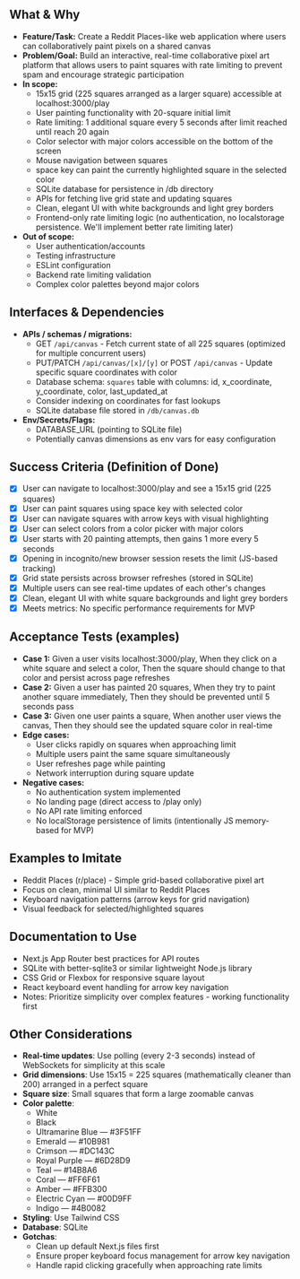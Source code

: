 ## What & Why
- **Feature/Task:** Create a Reddit Places-like web application where users can collaboratively paint pixels on a shared canvas
- **Problem/Goal:** Build an interactive, real-time collaborative pixel art platform that allows users to paint squares with rate limiting to prevent spam and encourage strategic participation
- **In scope:** 
  - 15x15 grid (225 squares arranged as a larger square) accessible at localhost:3000/play
  - User painting functionality with 20-square initial limit
  - Rate limiting: 1 additional square every 5 seconds after limit reached until reach 20 again
  - Color selector with major colors accessible on the bottom of the screen
  - Mouse navigation between squares
  - space key can paint the currently highlighted square in the selected color
  - SQLite database for persistence in /db directory
  - APIs for fetching live grid state and updating squares
  - Clean, elegant UI with white backgrounds and light grey borders
  - Frontend-only rate limiting logic (no authentication, no localstorage persistence. We'll implement better rate limiting later)
- **Out of scope:** 
  - User authentication/accounts
  - Testing infrastructure
  - ESLint configuration
  - Backend rate limiting validation
  - Complex color palettes beyond major colors

## Interfaces & Dependencies
- **APIs / schemas / migrations:** 
  - GET `/api/canvas` - Fetch current state of all 225 squares (optimized for multiple concurrent users)
  - PUT/PATCH `/api/canvas/[x]/[y]` or POST `/api/canvas` - Update specific square coordinates with color
  - Database schema: `squares` table with columns: id, x_coordinate, y_coordinate, color, last_updated_at
  - Consider indexing on coordinates for fast lookups
  - SQLite database file stored in `/db/canvas.db`
- **Env/Secrets/Flags:** 
  - DATABASE_URL (pointing to SQLite file)
  - Potentially canvas dimensions as env vars for easy configuration

## Success Criteria (Definition of Done)
- [x] User can navigate to localhost:3000/play and see a 15x15 grid (225 squares)
- [x] User can paint squares using space key with selected color
- [x] User can navigate squares with arrow keys with visual highlighting
- [x] User can select colors from a color picker with major colors
- [x] User starts with 20 painting attempts, then gains 1 more every 5 seconds
- [x] Opening in incognito/new browser session resets the limit (JS-based tracking)
- [x] Grid state persists across browser refreshes (stored in SQLite)
- [x] Multiple users can see real-time updates of each other's changes
- [x] Clean, elegant UI with white square backgrounds and light grey borders
- [x] Meets metrics: No specific performance requirements for MVP

## Acceptance Tests (examples)
- **Case 1:** Given a user visits localhost:3000/play, When they click on a white square and select a color, Then the square should change to that color and persist across page refreshes
- **Case 2:** Given a user has painted 20 squares, When they try to paint another square immediately, Then they should be prevented until 5 seconds pass
- **Case 3:** Given one user paints a square, When another user views the canvas, Then they should see the updated square color in real-time
- **Edge cases:** 
  - User clicks rapidly on squares when approaching limit
  - Multiple users paint the same square simultaneously
  - User refreshes page while painting
  - Network interruption during square update
- **Negative cases:** 
  - No authentication system implemented
  - No landing page (direct access to /play only)
  - No API rate limiting enforced
  - No localStorage persistence of limits (intentionally JS memory-based for MVP)

## Examples to Imitate
- Reddit Places (r/place) - Simple grid-based collaborative pixel art
- Focus on clean, minimal UI similar to Reddit Places
- Keyboard navigation patterns (arrow keys for grid navigation)
- Visual feedback for selected/highlighted squares

## Documentation to Use
- Next.js App Router best practices for API routes
- SQLite with better-sqlite3 or similar lightweight Node.js library
- CSS Grid or Flexbox for responsive square layout
- React keyboard event handling for arrow key navigation
- Notes: Prioritize simplicity over complex features - working functionality first

## Other Considerations
- **Real-time updates**: Use polling (every 2-3 seconds) instead of WebSockets for simplicity at this scale
- **Grid dimensions**: Use 15x15 = 225 squares (mathematically cleaner than 200) arranged in a perfect square
- **Square size**: Small squares that form a large zoomable canvas
- **Color palette**: 
  - White
  - Black
  - Ultramarine Blue — #3F51FF
  - Emerald — #10B981
  - Crimson — #DC143C
  - Royal Purple — #6D28D9
  - Teal — #14B8A6
  - Coral — #FF6F61
  - Amber — #FFB300
  - Electric Cyan — #00D9FF
  - Indigo — #4B0082
- **Styling**: Use Tailwind CSS
- **Database**: SQLite
- **Gotchas**: 
  - Clean up default Next.js files first
  - Ensure proper keyboard focus management for arrow key navigation
  - Handle rapid clicking gracefully when approaching rate limits